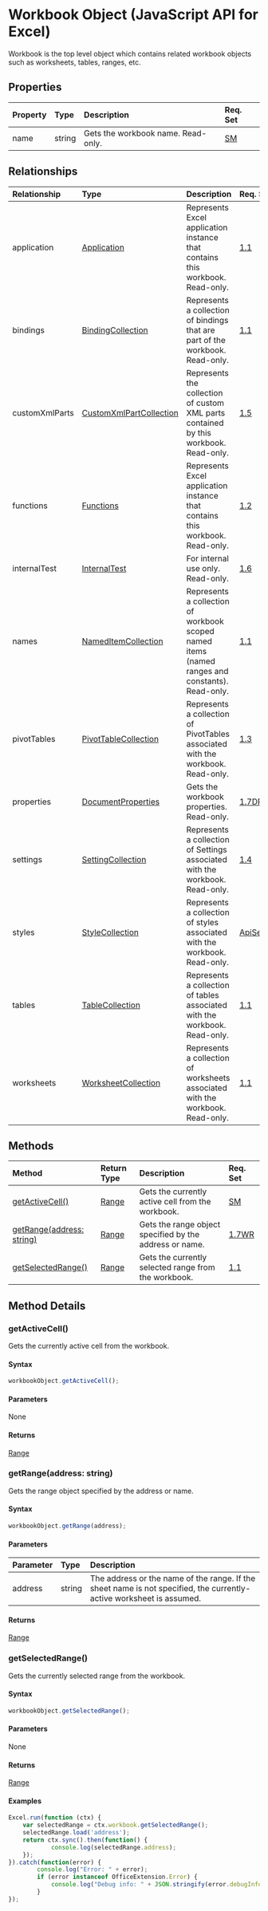 # Workbook Object (JavaScript API for Excel)

Workbook is the top level object which contains related workbook objects such as worksheets, tables, ranges, etc.

## Properties

| Property	   | Type	|Description| Req. Set|
|:---------------|:--------|:----------|:----|
|name|string|Gets the workbook name. Read-only.|[SM](../requirement-sets/excel-api-requirement-sets.md)|

## Relationships
| Relationship | Type	|Description| Req. Set|
|:---------------|:--------|:----------|:----|
|application|[Application](application.md)|Represents Excel application instance that contains this workbook. Read-only.|[1.1](../requirement-sets/excel-api-requirement-sets.md)|
|bindings|[BindingCollection](bindingcollection.md)|Represents a collection of bindings that are part of the workbook. Read-only.|[1.1](../requirement-sets/excel-api-requirement-sets.md)|
|customXmlParts|[CustomXmlPartCollection](customxmlpartcollection.md)|Represents the collection of custom XML parts contained by this workbook. Read-only.|[1.5](../requirement-sets/excel-api-requirement-sets.md)|
|functions|[Functions](functions.md)|Represents Excel application instance that contains this workbook. Read-only.|[1.2](../requirement-sets/excel-api-requirement-sets.md)|
|internalTest|[InternalTest](internaltest.md)|For internal use only. Read-only.|[1.6](../requirement-sets/excel-api-requirement-sets.md)|
|names|[NamedItemCollection](nameditemcollection.md)|Represents a collection of workbook scoped named items (named ranges and constants). Read-only.|[1.1](../requirement-sets/excel-api-requirement-sets.md)|
|pivotTables|[PivotTableCollection](pivottablecollection.md)|Represents a collection of PivotTables associated with the workbook. Read-only.|[1.3](../requirement-sets/excel-api-requirement-sets.md)|
|properties|[DocumentProperties](documentproperties.md)|Gets the workbook properties. Read-only.|[1.7DPGA](../requirement-sets/excel-api-requirement-sets.md)|
|settings|[SettingCollection](settingcollection.md)|Represents a collection of Settings associated with the workbook. Read-only.|[1.4](../requirement-sets/excel-api-requirement-sets.md)|
|styles|[StyleCollection](stylecollection.md)|Represents a collection of styles associated with the workbook. Read-only.|[ApiSet.InProgressFeatures.Style](../requirement-sets/excel-api-requirement-sets.md)|
|tables|[TableCollection](tablecollection.md)|Represents a collection of tables associated with the workbook. Read-only.|[1.1](../requirement-sets/excel-api-requirement-sets.md)|
|worksheets|[WorksheetCollection](worksheetcollection.md)|Represents a collection of worksheets associated with the workbook. Read-only.|[1.1](../requirement-sets/excel-api-requirement-sets.md)|

## Methods

| Method		   | Return Type	|Description| Req. Set|
|:---------------|:--------|:----------|:----|
|[getActiveCell()](#getactivecell)|[Range](range.md)|Gets the currently active cell from the workbook.|[SM](../requirement-sets/excel-api-requirement-sets.md)|
|[getRange(address: string)](#getrangeaddress-string)|[Range](range.md)|Gets the range object specified by the address or name.|[1.7WR](../requirement-sets/excel-api-requirement-sets.md)|
|[getSelectedRange()](#getselectedrange)|[Range](range.md)|Gets the currently selected range from the workbook.|[1.1](../requirement-sets/excel-api-requirement-sets.md)|

## Method Details


### getActiveCell()
Gets the currently active cell from the workbook.

#### Syntax
```js
workbookObject.getActiveCell();
```

#### Parameters
None

#### Returns
[Range](range.md)

### getRange(address: string)
Gets the range object specified by the address or name.

#### Syntax
```js
workbookObject.getRange(address);
```

#### Parameters
| Parameter	   | Type	|Description|
|:---------------|:--------|:----------|
|address|string|The address or the name of the range. If the sheet name is not specified, the currently-active worksheet is assumed.|

#### Returns
[Range](range.md)

### getSelectedRange()
Gets the currently selected range from the workbook.

#### Syntax
```js
workbookObject.getSelectedRange();
```

#### Parameters
None

#### Returns
[Range](range.md)

#### Examples

```js
Excel.run(function (ctx) { 
	var selectedRange = ctx.workbook.getSelectedRange();
	selectedRange.load('address');
	return ctx.sync().then(function() {
			console.log(selectedRange.address);
	});
}).catch(function(error) {
		console.log("Error: " + error);
		if (error instanceof OfficeExtension.Error) {
			console.log("Debug info: " + JSON.stringify(error.debugInfo));
		}
});
```